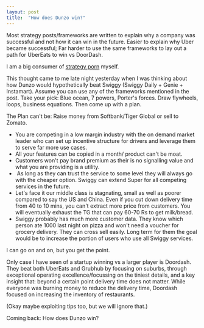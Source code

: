 ```yaml
---
layout: post
title:  "How does Dunzo win?"
---
```


Most strategy posts/frameworks are written to explain why a company was successful and not how it can win in the future. Easier to explain why Uber became successful; Far harder to use the same frameworks to lay out a path for UberEats to win vs DoorDash.

I am a big consumer of [strategy porn](https://manassaloi.com/2019/08/27/learn-business-strategy.html) myself.

This thought came to me late night yesterday when I was thinking about how Dunzo would hypothetically beat Swiggy (Swiggy Daily + Genie + Instamart). Assume you can use any of the frameworks mentioned in the post. Take your pick: Blue ocean, 7 powers, Porter's forces. Draw flywheels, loops, business equations. Then come up with a plan.

The Plan can't be: Raise money from Softbank/Tiger Global or sell to Zomato.

- You are competing in a low margin industry with the on demand market leader who can set up incentive structure for drivers and leverage them to serve far more use cases.
- All your features can be copied in a month/ product can't be moat.
- Customers won't pay brand premium as their is no signalling value and what you are providing is a utility.
-  As long as they can trust the service to some level they will always go with the cheaper option. Swiggy can extend Super for all competing services in the future.
- Let's face it our middle class is stagnating, small as well as poorer compared to say the US and China. Even if you cut down delivery time from 40 to 10 mins, you can't extract more price from customers. You will eventually exhaust the TG that can pay 60-70 Rs to get milk/bread.
- Swiggy probably has much more customer data. They know which person ate 1000 last night on pizza and won't need a voucher for grocery delivery. They can cross sell easily. Long term for them the goal would be to increase the portion of users who use all Swiggy services.

I can go on and on, but you get the point.

Only case I have seen of a startup winning vs a larger player is Doordash. They beat both UberEats and Grubhub by focusing on suburbs, through exceptional operating excellence/focussing on the tiniest details, and a key insight that: beyond a certain point delivery time does not matter. While everyone was burning money to reduce the delivery time, Doordash focused on increasing the inventory of restaurants.

(Okay maybe exploiting tips too, but we will ignore that.)

Coming back: How does Dunzo win?
